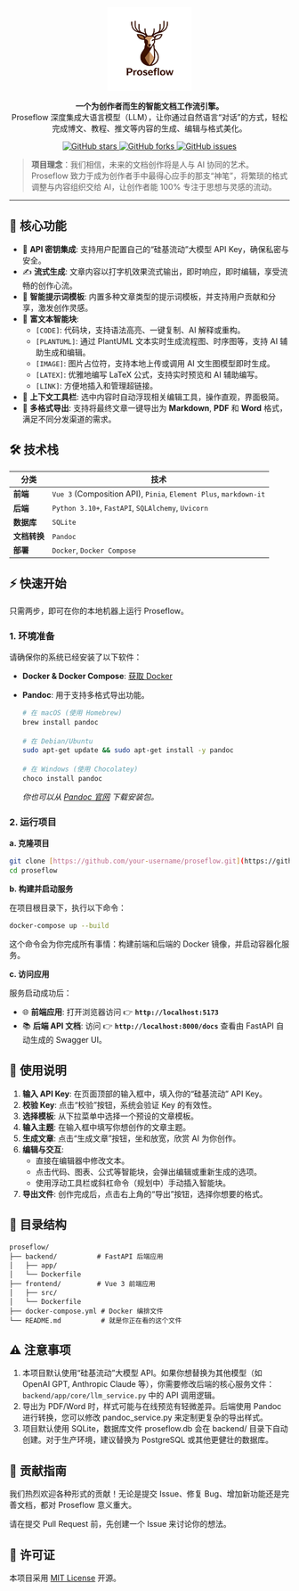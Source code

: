 <p align="center">
  <img src="logo.png" alt="Proseflow Logo" width="150"/>
</p>

<p align="center">
  <strong>一个为创作者而生的智能文档工作流引擎。</strong>
  <br />
  Proseflow 深度集成大语言模型（LLM），让你通过自然语言“对话”的方式，轻松完成博文、教程、推文等内容的生成、编辑与格式美化。
</p>

<p align="center">
    <a href="https://github.com/Deep-Octopus/proseflow/stargazers">
        <img src="https://img.shields.io/github/stars/Deep-Octopus/proseflow?style=flat-square" alt="GitHub stars">
    </a>
    <a href="https://github.com/Deep-Octopus/proseflow/network/members">
        <img src="https://img.shields.io/github/forks/Deep-Octopus/proseflow?style=flat-square" alt="GitHub forks">
    </a>
    <a href="https://github.com/Deep-Octopus/proseflow/issues">
        <img src="https://img.shields.io/github/issues/Deep-Octopus/proseflow?style=flat-square" alt="GitHub issues">
    </a>
</p>

> **项目理念**：我们相信，未来的文档创作将是人与 AI 协同的艺术。Proseflow 致力于成为创作者手中最得心应手的那支“神笔”，将繁琐的格式调整与内容组织交给 AI，让创作者能 100% 专注于思想与灵感的流动。

---

## 🚀 核心功能

* 🔑 **API 密钥集成**: 支持用户配置自己的“硅基流动”大模型 API Key，确保私密与安全。
* ✍️ **流式生成**: 文章内容以打字机效果流式输出，即时响应，即时编辑，享受流畅的创作心流。
* 🧠 **智能提示词模板**: 内置多种文章类型的提示词模板，并支持用户贡献和分享，激发创作灵感。
* 🧱 **富文本智能块**:
    * `[CODE]`: 代码块，支持语法高亮、一键复制、AI 解释或重构。
    * `[PLANTUML]`: 通过 PlantUML 文本实时生成流程图、时序图等，支持 AI 辅助生成和编辑。
    * `[IMAGE]`: 图片占位符，支持本地上传或调用 AI 文生图模型即时生成。
    * `[LATEX]`: 优雅地编写 LaTeX 公式，支持实时预览和 AI 辅助编写。
    * `[LINK]`: 方便地插入和管理超链接。
* 🧰 **上下文工具栏**: 选中内容时自动浮现相关编辑工具，操作直观，界面极简。
* 📄 **多格式导出**: 支持将最终文章一键导出为 **Markdown**, **PDF** 和 **Word** 格式，满足不同分发渠道的需求。

## 🛠️ 技术栈

| 分类       | 技术                                                                  |
| ---------- | --------------------------------------------------------------------- |
| **前端** | `Vue 3` (Composition API), `Pinia`, `Element Plus`, `markdown-it`       |
| **后端** | `Python 3.10+`, `FastAPI`, `SQLAlchemy`, `Uvicorn`                        |
| **数据库** | `SQLite`                                                              |
| **文档转换** | `Pandoc`                                                              |
| **部署** | `Docker`, `Docker Compose`                                              |

## ⚡ 快速开始

只需两步，即可在你的本地机器上运行 Proseflow。

### 1. 环境准备

请确保你的系统已经安装了以下软件：

* **Docker & Docker Compose**: [获取 Docker](https://docs.docker.com/get-docker/)
* **Pandoc**: 用于支持多格式导出功能。

    ```bash
    # 在 macOS (使用 Homebrew)
    brew install pandoc

    # 在 Debian/Ubuntu
    sudo apt-get update && sudo apt-get install -y pandoc

    # 在 Windows (使用 Chocolatey)
    choco install pandoc
    ```
    *你也可以从 [Pandoc 官网](https://pandoc.org/installing.html) 下载安装包。*

### 2. 运行项目

**a. 克隆项目**

```bash
git clone [https://github.com/your-username/proseflow.git](https://github.com/your-username/proseflow.git)
cd proseflow
```

**b. 构建并启动服务**

在项目根目录下，执行以下命令：

```bash
docker-compose up --build
```

这个命令会为你完成所有事情：构建前端和后端的 Docker 镜像，并启动容器化服务。

**c. 访问应用**

服务启动成功后：

  * 🌐 **前端应用**: 打开浏览器访问 👉 **`http://localhost:5173`**
  * 📚 **后端 API 文档**: 访问 👉 **`http://localhost:8000/docs`** 查看由 FastAPI 自动生成的 Swagger UI。

## 📖 使用说明

1.  **输入 API Key**: 在页面顶部的输入框中，填入你的“硅基流动” API Key。
2.  **校验 Key**: 点击“校验”按钮，系统会验证 Key 的有效性。
3.  **选择模板**: 从下拉菜单中选择一个预设的文章模板。
4.  **输入主题**: 在输入框中填写你想创作的文章主题。
5.  **生成文章**: 点击“生成文章”按钮，坐和放宽，欣赏 AI 为你创作。
6.  **编辑与交互**:
      * 直接在编辑器中修改文本。
      * 点击代码、图表、公式等智能块，会弹出编辑或重新生成的选项。
      * 使用浮动工具栏或斜杠命令（规划中）手动插入智能块。
7.  **导出文件**: 创作完成后，点击右上角的“导出”按钮，选择你想要的格式。

## 📂 目录结构

```
proseflow/
├── backend/          # FastAPI 后端应用
│   ├── app/
│   └── Dockerfile
├── frontend/         # Vue 3 前端应用
│   ├── src/
│   └── Dockerfile
├── docker-compose.yml # Docker 编排文件
└── README.md          # 就是你正在看的这个文件
```

## ⚠️ 注意事项

1. 本项目默认使用“硅基流动”大模型 API。如果你想替换为其他模型（如 OpenAI GPT, Anthropic Claude 等），你需要修改后端的核心服务文件： `backend/app/core/llm_service.py` 中的 API 调用逻辑。
2. 导出为 PDF/Word 时，样式可能与在线预览有轻微差异。后端使用 Pandoc 进行转换，您可以修改 pandoc_service.py 来定制更复杂的导出样式。
3. 项目默认使用 SQLite，数据库文件 proseflow.db 会在 backend/ 目录下自动创建。对于生产环境，建议替换为 PostgreSQL 或其他更健壮的数据库。

## 🤝 贡献指南

我们热烈欢迎各种形式的贡献！无论是提交 Issue、修复 Bug、增加新功能还是完善文档，都对 Proseflow 意义重大。

请在提交 Pull Request 前，先创建一个 Issue 来讨论你的想法。

## 📄 许可证

本项目采用 [MIT License](https://www.google.com/url?sa=E&source=gmail&q=https://github.com/Deep-Octopus/proseflow/blob/main/LICENSE) 开源。

